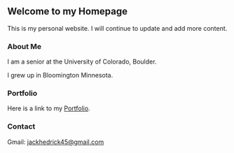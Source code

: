 ## Welcome to my Homepage

This is my personal website. I will continue to update and add more content.

### About Me

I am a senior at the University of Colorado, Boulder.

I grew up in Bloomington Minnesota.


### Portfolio

Here is a link to my [Portfolio](https://jackhedrick45.wixsite.com/uxportfolio). 

### Contact

Gmail: jackhedrick45@gmail.com
